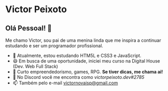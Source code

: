 # Victor Peixoto
## Olá Pessoal! 👋

<!--
**victorpeixoto/victorpeixoto** is a ✨ _special_ ✨ repository because its `README.md` (this file) appears on your GitHub profile. -->

Me chamo Victor, sou pai de uma menina linda que me inspira a continuar estudando e ser um programador profissional.
- 🌱 Atualmente, estou estudando HTM5L e CSS3 e JavaScript.
- 😄 Em busca de uma oportunidade, iniciei meu curso na Digital House (Dev. Web Full Stack)
- 💬 Curto empreendedorismo, games, RPG. **Se tiver dicas, me chama ai!**
- :iphone: No Discord você me encontra como *victorpeixoto.dev#2785*
- 📫 Também pelo e-mail victornovaisp@gmail.com
